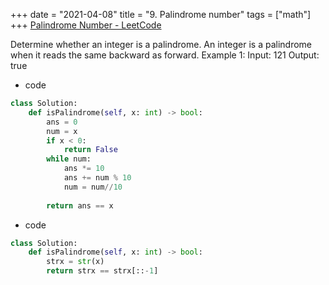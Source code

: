 
+++ 
date = "2021-04-08"
title = "9. Palindrome number"
tags = ["math"]
+++
[Palindrome Number - LeetCode](https://leetcode.com/problems/palindrome-number/)

Determine whether an integer is a palindrome. An integer is a palindrome when it reads the same backward as forward.
Example 1:
Input: 121 Output: true

- code
```py
class Solution:
    def isPalindrome(self, x: int) -> bool:
        ans = 0
        num = x
        if x < 0:
            return False
        while num:
            ans *= 10
            ans += num % 10
            num = num//10
            
        return ans == x

```
- code
```py
class Solution:
    def isPalindrome(self, x: int) -> bool:
        strx = str(x)
        return strx == strx[::-1]

```
